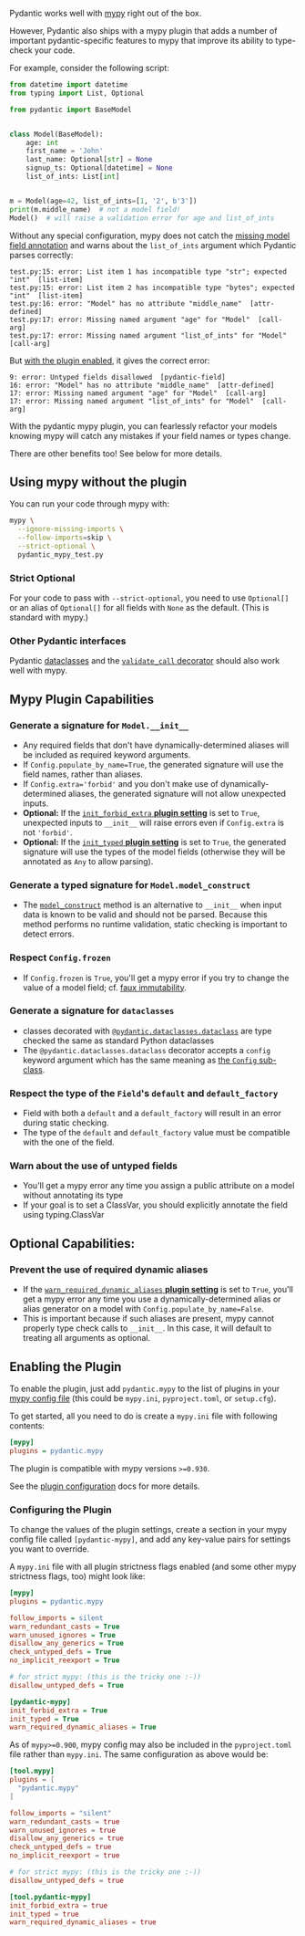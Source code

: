 Pydantic works well with [mypy](http://mypy-lang.org) right out of the box.

However, Pydantic also ships with a mypy plugin that adds a number of important pydantic-specific
features to mypy that improve its ability to type-check your code.

For example, consider the following script:

```py test="skip"
from datetime import datetime
from typing import List, Optional

from pydantic import BaseModel


class Model(BaseModel):
    age: int
    first_name = 'John'
    last_name: Optional[str] = None
    signup_ts: Optional[datetime] = None
    list_of_ints: List[int]


m = Model(age=42, list_of_ints=[1, '2', b'3'])
print(m.middle_name)  # not a model field!
Model()  # will raise a validation error for age and list_of_ints
```

Without any special configuration, mypy does not catch the [missing model field annotation](https://docs.pydantic.dev/2.5/errors/usage_errors/#model-field-missing-annotation) and warns about the `list_of_ints` argument which Pydantic parses correctly:

```
test.py:15: error: List item 1 has incompatible type "str"; expected "int"  [list-item]
test.py:15: error: List item 2 has incompatible type "bytes"; expected "int"  [list-item]
test.py:16: error: "Model" has no attribute "middle_name"  [attr-defined]
test.py:17: error: Missing named argument "age" for "Model"  [call-arg]
test.py:17: error: Missing named argument "list_of_ints" for "Model"  [call-arg]
```

But [with the plugin enabled](#enabling-the-plugin), it gives the correct error:
```
9: error: Untyped fields disallowed  [pydantic-field]
16: error: "Model" has no attribute "middle_name"  [attr-defined]
17: error: Missing named argument "age" for "Model"  [call-arg]
17: error: Missing named argument "list_of_ints" for "Model"  [call-arg]
```

With the pydantic mypy plugin, you can fearlessly refactor your models knowing mypy will catch any mistakes
if your field names or types change.

There are other benefits too! See below for more details.

## Using mypy without the plugin

You can run your code through mypy with:

```bash
mypy \
  --ignore-missing-imports \
  --follow-imports=skip \
  --strict-optional \
  pydantic_mypy_test.py
```

### Strict Optional

For your code to pass with `--strict-optional`, you need to use `Optional[]` or an alias of `Optional[]`
for all fields with `None` as the default. (This is standard with mypy.)

### Other Pydantic interfaces

Pydantic [dataclasses](../concepts/dataclasses.md) and the [`validate_call` decorator](../concepts/validation_decorator.md)
should also work well with mypy.

## Mypy Plugin Capabilities

### Generate a signature for `Model.__init__`
* Any required fields that don't have dynamically-determined aliases will be included as required
  keyword arguments.
* If `Config.populate_by_name=True`, the generated signature will use the field names,
  rather than aliases.
* If `Config.extra='forbid'` and you don't make use of dynamically-determined aliases, the generated signature
  will not allow unexpected inputs.
* **Optional:** If the [`init_forbid_extra` **plugin setting**](#configuring-the-plugin) is set to `True`, unexpected inputs to
  `__init__` will raise errors even if `Config.extra` is not `'forbid'`.
* **Optional:** If the [`init_typed` **plugin setting**](#configuring-the-plugin) is set to `True`, the generated signature
  will use the types of the model fields (otherwise they will be annotated as `Any` to allow parsing).

### Generate a typed signature for `Model.model_construct`
* The [`model_construct`](../concepts/models.md#creating-models-without-validation) method is an alternative to `__init__`
  when input data is known to be valid and should not be parsed. Because this method performs no runtime validation,
  static checking is important to detect errors.

### Respect `Config.frozen`
* If `Config.frozen` is `True`, you'll get a mypy error if you try to change
  the value of a model field; cf. [faux immutability](../concepts/models.md#faux-immutability).

### Generate a signature for `dataclasses`
* classes decorated with [`@pydantic.dataclasses.dataclass`](../concepts/dataclasses.md) are type checked the same as standard Python dataclasses
* The `@pydantic.dataclasses.dataclass` decorator accepts a `config` keyword argument which has the same meaning as [the `Config` sub-class](../concepts/config.md).

### Respect the type of the `Field`'s `default` and `default_factory`
* Field with both a `default` and a `default_factory` will result in an error during static checking.
* The type of the `default` and `default_factory` value must be compatible with the one of the field.

### Warn about the use of untyped fields
* You'll get a mypy error any time you assign a public attribute on a model without annotating its type
* If your goal is to set a ClassVar, you should explicitly annotate the field using typing.ClassVar

## Optional Capabilities:
### Prevent the use of required dynamic aliases

* If the [`warn_required_dynamic_aliases` **plugin setting**](#configuring-the-plugin) is set to `True`, you'll get a mypy
  error any time you use a dynamically-determined alias or alias generator on a model with
  `Config.populate_by_name=False`.
* This is important because if such aliases are present, mypy cannot properly type check calls to `__init__`.
  In this case, it will default to treating all arguments as optional.

## Enabling the Plugin

To enable the plugin, just add `pydantic.mypy` to the list of plugins in your
[mypy config file](https://mypy.readthedocs.io/en/latest/config_file.html)
(this could be `mypy.ini`, `pyproject.toml`, or `setup.cfg`).

To get started, all you need to do is create a `mypy.ini` file with following contents:
```ini
[mypy]
plugins = pydantic.mypy
```

The plugin is compatible with mypy versions `>=0.930`.

See the [plugin configuration](#configuring-the-plugin) docs for more details.

### Configuring the Plugin
To change the values of the plugin settings, create a section in your mypy config file called `[pydantic-mypy]`,
and add any key-value pairs for settings you want to override.

A `mypy.ini` file with all plugin strictness flags enabled (and some other mypy strictness flags, too) might look like:

```ini
[mypy]
plugins = pydantic.mypy

follow_imports = silent
warn_redundant_casts = True
warn_unused_ignores = True
disallow_any_generics = True
check_untyped_defs = True
no_implicit_reexport = True

# for strict mypy: (this is the tricky one :-))
disallow_untyped_defs = True

[pydantic-mypy]
init_forbid_extra = True
init_typed = True
warn_required_dynamic_aliases = True
```

As of `mypy>=0.900`, mypy config may also be included in the `pyproject.toml` file rather than `mypy.ini`.
The same configuration as above would be:

```toml
[tool.mypy]
plugins = [
  "pydantic.mypy"
]

follow_imports = "silent"
warn_redundant_casts = true
warn_unused_ignores = true
disallow_any_generics = true
check_untyped_defs = true
no_implicit_reexport = true

# for strict mypy: (this is the tricky one :-))
disallow_untyped_defs = true

[tool.pydantic-mypy]
init_forbid_extra = true
init_typed = true
warn_required_dynamic_aliases = true
```
